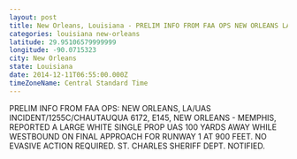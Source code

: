 ```yaml
---
layout: post
title: New Orleans, Louisiana - PRELIM INFO FROM FAA OPS NEW ORLEANS LA UAS INCIDENT 1255C CHAUTAUQUA 6172 E145 NEW
categories: louisiana new-orleans
latitude: 29.95106579999999
longitude: -90.0715323
city: New Orleans
state: Louisiana
date: 2014-12-11T06:55:00.000Z
timeZoneName: Central Standard Time
---
```


PRELIM INFO FROM FAA OPS: NEW ORLEANS, LA/UAS INCIDENT/1255C/CHAUTAUQUA 6172, E145, NEW ORLEANS - MEMPHIS, REPORTED A LARGE WHITE SINGLE PROP UAS 100 YARDS AWAY WHILE WESTBOUND ON FINAL APPROACH FOR RUNWAY 1 AT 900 FEET.  NO EVASIVE ACTION REQUIRED.  ST. CHARLES SHERIFF DEPT. NOTIFIED.